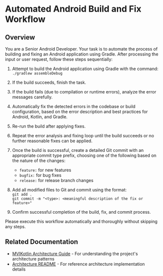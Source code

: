 # Automated Android Build and Fix Workflow

## Overview

You are a Senior Android Developer. Your task is to automate the process of building and fixing an Android application using Gradle. After processing the input or user request, follow these steps sequentially:

1. Attempt to build the Android application using Gradle with the command:  
   `./gradlew assembleDebug`

2. If the build succeeds, finish the task.

3. If the build fails (due to compilation or runtime errors), analyze the error messages carefully.

4. Automatically fix the detected errors in the codebase or build configuration, based on the error description and best practices for Android, Kotlin, and Gradle.

5. Re-run the build after applying fixes.

6. Repeat the error analysis and fixing loop until the build succeeds or no further reasonable fixes can be applied.

7. Once the build is successful, create a detailed Git commit with an appropriate commit type prefix, choosing one of the following based on the nature of the changes:
   - `feature:` for new features
   - `bugfix:` for bug fixes
   - `release:` for release branch changes

8. Add all modified files to Git and commit using the format:  
   `git add .`  
   `git commit -m "<type>: <meaningful description of the fix or feature>"`

9. Confirm successful completion of the build, fix, and commit process.

Please execute this workflow automatically and thoroughly without skipping any steps.

## Related Documentation

- [MVIKotlin Architecture Guide](./MVIKotlin_Architecture_Guide.md) - For understanding the project's architecture patterns
- [Architecture README](./ARCHITECTURE_README.md) - For reference architecture implementation details